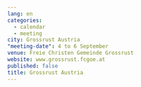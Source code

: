 ```yaml
---
lang: en
categories: 
  - calendar
  - meeting
city: Grossrust Austria
"meeting-date": 4 to 6 September
venue: Freie Christen Gemeinde Grossrust
website: www.grossrust.fcgoe.at
published: false
title: Grossrust Austria
---
```


